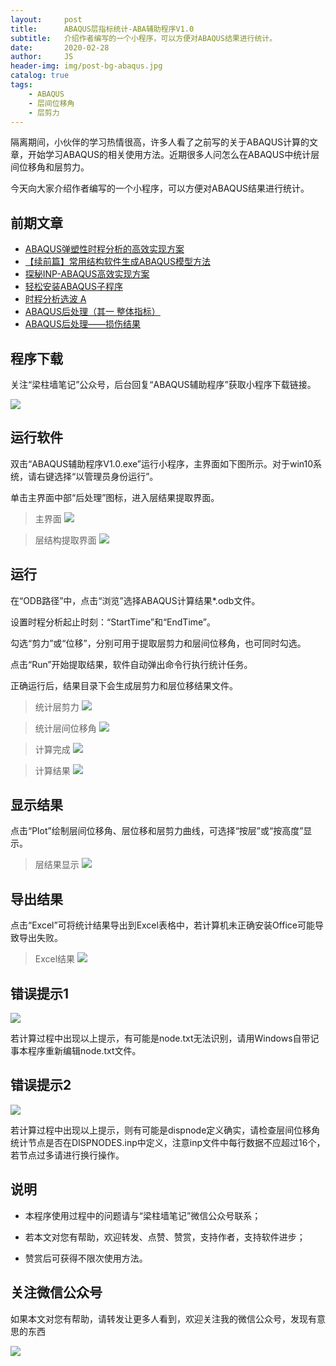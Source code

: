 ```yaml
---
layout:     post
title:      ABAQUS层指标统计-ABA辅助程序V1.0
subtitle:   介绍作者编写的一个小程序，可以方便对ABAQUS结果进行统计。
date:       2020-02-28
author:     JS
header-img: img/post-bg-abaqus.jpg
catalog: true
tags:
    - ABAQUS
    - 层间位移角
    - 层剪力
---
```


隔离期间，小伙伴的学习热情很高，许多人看了之前写的关于ABAQUS计算的文章，开始学习ABAQUS的相关使用方法。近期很多人问怎么在ABAQUS中统计层间位移角和层剪力。

今天向大家介绍作者编写的一个小程序，可以方便对ABAQUS结果进行统计。

## 前期文章

* [ABAQUS弹塑性时程分析的高效实现方案](https://mp.weixin.qq.com/s/1PfIGuc57cbvtCobyWqwpA)
* [【续前篇】常用结构软件生成ABAQUS模型方法](https://mp.weixin.qq.com/s/K8h9fcKnvsmAwa6tsyM2cQ)
* [探秘INP-ABAQUS高效实现方案](https://mp.weixin.qq.com/s/hmNCw6jeuCGZkw8Ml5UEVQ)
* [轻松安装ABAQUS子程序](https://mp.weixin.qq.com/s/nETKAfl88ZpLYEU2d5GFYQ)
* [时程分析选波 A](https://mp.weixin.qq.com/s/bHFNePHUyIVyVGIuBBGo8A)
* [ABAQUS后处理（其一 整体指标）](https://mp.weixin.qq.com/s/QhfBmdcl7bXdlvpl7xQTIg)
* [ABAQUS后处理——损伤结果](https://mp.weixin.qq.com/s/vgVEz71oeMq4mUSPosOXfg)

## 程序下载

关注“梁柱墙笔记”公众号，后台回复“ABAQUS辅助程序”获取小程序下载链接。

![](https://pic.downk.cc/item/5e50fa03bb8bdc23de243296.jpg)


## 运行软件

双击“ABAQUS辅助程序V1.0.exe”运行小程序，主界面如下图所示。对于win10系统，请右键选择“以管理员身份运行”。

单击主界面中部“后处理”图标，进入层结果提取界面。

>主界面
![](https://pic.downk.cc/item/5e7458d7e83c3a1e3a290eb5.png)

>层结构提取界面
![](https://pic.downk.cc/item/5e7458d7e83c3a1e3a290ea9.png)

## 运行

在“ODB路径”中，点击“浏览”选择ABAQUS计算结果*.odb文件。

设置时程分析起止时刻：“StartTime”和“EndTime”。

勾选“剪力”或“位移”，分别可用于提取层剪力和层间位移角，也可同时勾选。

点击“Run”开始提取结果，软件自动弹出命令行执行统计任务。

正确运行后，结果目录下会生成层剪力和层位移结果文件。

>统计层剪力
![](https://pic.downk.cc/item/5e7458d7e83c3a1e3a290eae.png)

>统计层间位移角
![](https://pic.downk.cc/item/5e7458d7e83c3a1e3a290eb0.png)

>计算完成
![](https://pic.downk.cc/item/5e7458d7e83c3a1e3a290eb3.png)

>计算结果
![](https://pic.downk.cc/item/5e74590fe83c3a1e3a2935ae.jpg)

## 显示结果

点击“Plot”绘制层间位移角、层位移和层剪力曲线，可选择“按层”或“按高度”显示。

>层结果显示
![](https://pic.downk.cc/item/5e74590fe83c3a1e3a2935b1.png)

## 导出结果

点击“Excel”可将统计结果导出到Excel表格中，若计算机未正确安装Office可能导致导出失败。

>Excel结果
![](https://pic.downk.cc/item/5e74590fe83c3a1e3a2935b3.png)

## 错误提示1

![](https://pic.downk.cc/item/5e74590fe83c3a1e3a2935b5.png)

若计算过程中出现以上提示，有可能是node.txt无法识别，请用Windows自带记事本程序重新编辑node.txt文件。

## 错误提示2

![](https://pic.downk.cc/item/5e74590fe83c3a1e3a2935b8.png)

若计算过程中出现以上提示，则有可能是dispnode定义确实，请检查层间位移角统计节点是否在DISPNODES.inp中定义，注意inp文件中每行数据不应超过16个，若节点过多请进行换行操作。

## 说明

* 本程序使用过程中的问题请与“梁柱墙笔记”微信公众号联系；

* 若本文对您有帮助，欢迎转发、点赞、赞赏，支持作者，支持软件进步；

* 赞赏后可获得不限次使用方法。

## 关注微信公众号

如果本文对您有帮助，请转发让更多人看到，欢迎关注我的微信公众号，发现有意思的东西 

![](https://pic.downk.cc/item/5e50fa03bb8bdc23de243296.jpg)
 
